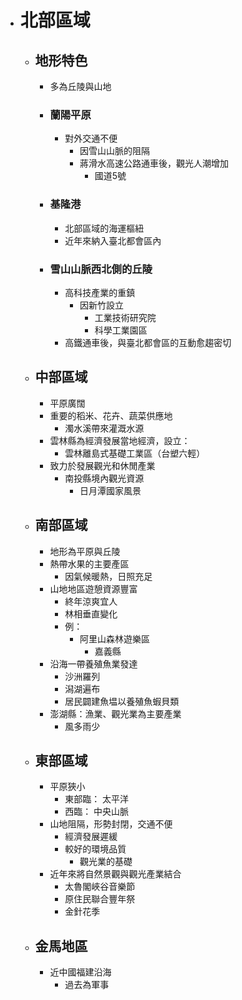 - # 北部區域
	- ## 地形特色
		- 多為丘陵與山地
		- ### 蘭陽平原
			- 對外交通不便
				- 因雪山山脈的阻隔
				- 蔣滑水高速公路通車後，觀光人潮增加
					- 國道5號
		- ### 基隆港
			- 北部區域的海運樞紐
			- 近年來納入臺北都會區內
		- ### 雪山山脈西北側的丘陵
			- 高科技產業的重鎮
				- 因新竹設立
					- 工業技術研究院
					- 科學工業園區
			- 高鐵通車後，與臺北都會區的互動愈趨密切
	- ## 中部區域
		- 平原廣闊
		- 重要的稻米、花卉、蔬菜供應地
			- 濁水溪帶來灌溉水源
		- 雲林縣為經濟發展當地經濟，設立：
			- 雲林離島式基礎工業區（台塑六輕）
		- 致力於發展觀光和休閒產業
			- 南投縣境內觀光資源
				- 日月潭國家風景
	- ## 南部區域
		- 地形為平原與丘陵
		- 熱帶水果的主要產區
			- 因氣候暖熱，日照充足
		- 山地地區遊憩資源豐富
			- 終年涼爽宜人
			- 林相垂直變化
			- 例：
				- 阿里山森林遊樂區
					- 嘉義縣
		- 沿海一帶養殖魚業發達
			- 沙洲羅列
			- 潟湖遍布
			- 居民闢建魚塭以養殖魚蝦貝類
		- 澎湖縣：漁業、觀光業為主要產業
			- 風多雨少
	- ## 東部區域
		- 平原狹小
			- 東部臨： 太平洋
			- 西臨： 中央山脈
		- 山地阻隔，形勢封閉，交通不便
			- 經濟發展遲緩
			- 較好的環境品質
				- 觀光業的基礎
		- 近年來將自然景觀與觀光產業結合
			- 太魯閣峽谷音樂節
			- 原住民聯合豐年祭
			- 金針花季
	- ## 金馬地區
		- 近中國福建沿海
			- 過去為軍事